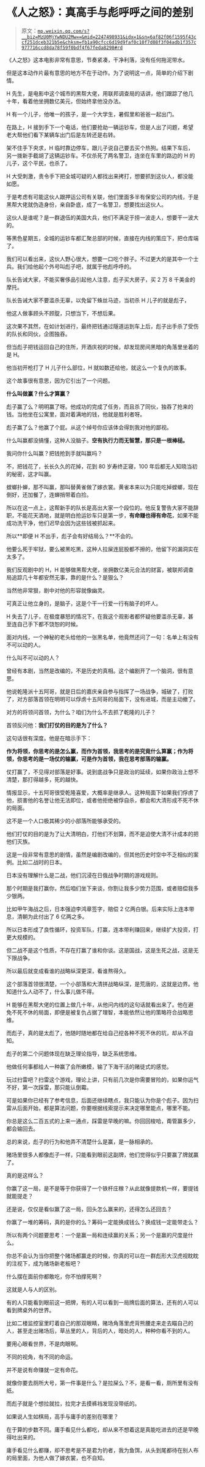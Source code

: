 # 《人之怒》：真高手与彪呼呼之间的差别

> 原文：[`mp.weixin.qq.com/s?__biz=MzU0MjYwNDU2Mw==&mid=2247498931&idx=1&sn=6af82f06f1595f43ccf251dceb321b5e&chksm=fb1a90cfcc6d19d9faf0c10f7d08f3f04adb1f357c977716ccd8da78f59f0bdf4f67feda8298#rd`](http://mp.weixin.qq.com/s?__biz=MzU0MjYwNDU2Mw==&mid=2247498931&idx=1&sn=6af82f06f1595f43ccf251dceb321b5e&chksm=fb1a90cfcc6d19d9faf0c10f7d08f3f04adb1f357c977716ccd8da78f59f0bdf4f67feda8298#rd)

《人之怒》这本电影非常有意思，节奏紧凑，干净利落，没有任何拖泥带水。

但是这本动作片最有意思的地方不在于动作。为了说明这一点，简单的介绍下剧情。

H 先生，是电影中这个城市的黑帮大佬，用联邦调查局的话讲，他们跟踪了他几十年，看着他坐拥数亿美元，但始终拿他没办法。

H 有一个儿子，他唯一的孩子，是一个大学生，暑假里和爸爸一起出门。

在路上，H 接到手下一个电话，他们要抢劫一辆运钞车，但是人出了问题，希望老大帮他们看下某辆车出门后是左转还是右转。

架不住手下央求，H 临时靠边停车，跟儿子说自己要去买个热狗。结果下车后，另一拨新手截胡了这辆运钞车。不仅杀死了两名警卫，连坐在车里的路边的 H 的儿子，这个平民，也杀了。

H 大受刺激，责令手下把全城可疑的人都找出来拷打，想要抓到这伙人，都没能如愿。

于是考虑有可能这伙人跟押运公司有关联，他们里面多半有保安公司的内线，于是黑帮大佬就伪造身份，亲自卧底，成了一名警卫，想要找出这伙人。

这伙人是谁呢？是一群退伍的美国大兵，他们不满足于捞一波走人，想要干一波大的。

等黑色星期五，全城的运钞车都汇聚总部的时候，直接在内线的策应下，把仓库端了。

我们可以看出来，这伙人野心很大，想要一口吃个胖子。不过更大的是其中一个士兵。我们给他起个外号叫彪子吧，就属于他彪呼呼的。

队长告诫大家，不能买奢侈品引起他人注意，彪子买大房子，买 2 万 8 千美金的摩托。

队长告诫大家不要滥杀无辜，以免留下蛛丝马迹，当初杀 H 儿子的就是彪子，

他这人做事顾头不顾腚，只想当下，不想后果。

这次果不其然，在如计划进行，最终把钱通过隧道运到车上后，彪子出手杀了受伤的队长和同伙，企图独吞。

但当彪子把钱运回自己的住所，开酒庆祝的时候，却发现房间黑暗的角落里坐着的是 H。

他当初开枪打了 H 儿子什么部位，H 就如数还给他，就这么一个复仇的故事。

这个故事很有意思，因为它引出了一个问题。

**什么叫做赢？什么才算赢？**

彪子赢了么？明明赢了呀。他成功的完成了任务，而且杀了同伙，独吞了抢来的钱。当他坐在公寓里，面对着满地的钱，他就是胜利者呀。

彪子赢了么？他赢了个屁。从这个绰号你应该体会得到我对他的鄙视。

什么叫赢都没搞懂，这种人没脑子。**空有执行力而无智慧，那只是一根棒槌。**

我问你什么叫赢？把钱抢到手就叫赢吗？

不，把钱花了，长长久久的花掉，花到 80 岁寿终正寝，100 年后都无人知晓当初的秘密，这才叫赢。

螳螂扑蝉，那不叫赢，那叫替黄雀做了嫁衣裳。黄雀本来以为只能吃掉螳螂，现在倒好，还加餐了，连蝉捎带着白捡。

所以在这一点上，这帮新手的队长是高出大家一个段位的。他反复警告大家不能辞职，不能花天酒地，就是明白抢运钞车只是第一步，**有命赚也得有命花**，如果不能成功洗干净，他们迟早会因为这些钱被抓起来。

所以**即便 H 不出手，彪子会有好结局么？**不会的。

他要么死于牢狱，要么被黑吃黑，这种人拉屎连屁股都不擦的，他留下的漏洞实在太多了。

我们反观剧中的 H，H 能够做黑帮大佬，坐拥数亿美元合法的财富，被联邦调查局追踪几十年都安然无事，靠的是什么？是狠么？

当然他非常狠，剧中对他的形容就像幽灵。

可真正让他立身的，是脑子，这是个干一行爱一行有脑子的坏人。

H 失去了儿子，在极度暴怒的情况下，在我这个观影者都怀疑他要滥杀无辜，甚至连自己手下都不饶恕的时候。

面对内线，一个神秘的老头给他的一张黑名单，他竟然还问了一句：名单上有没有不可以动的人。

什么叫不可以动的人？

曾经有本剧，当然是改编的，不是历史的真相。这个编剧开了一个脑洞，很有意思。

他说乾隆派十五阿哥，就是日后的嘉庆亲自参与指挥了一场战争，城破了，打败了，对方部落首领在明明可以俘虏十五阿哥的局面下，没有进城，而是主动撤了。

对方的将领问首领，为什么？咱们为什么不去抓了乾隆的儿子？

首领反问他：**我们打仗的目的是为了什么？**

这句话很有深度。他是在暗示手下：

**作为将领，你思考的是怎么赢，而作为首领，我思考的是究竟什么算赢；作为将领，你思考的是一场仗的输赢，可是作为首领，我在思考部落的输赢。**

仗打赢了，不见得对部落是好事。说到底战争只是政治的延续，如果你政治上想不清楚，那打得越多，死的越快。

情报显示，十五阿哥很受乾隆喜爱，大概率是继承人。这种局面下如果我们俘虏了他，损害他的名誉让他无法即位，或者他拒绝被俘自杀，都会和大清形成不死不休的局面。

这不是一个人口极其稀少的小部落所能够承受的。

他们打仗的目的是为了让大清明白，打他们不划算，而不是迫使大清不计成本的把他们灭族。

这是一段非常有意思的剧情，虽然是编剧改编的，但其他历史时空中不乏相似的案例。比如二战时的日本。

日本没有理解什么是二战，他们沉浸在日俄战争时期的游戏规则。

那个时期是我打赢你，然后咱们坐下来谈，你割让我多少势力范围，或者赔偿我多少银两。

比如甲午海战之后，日本强迫李鸿章签字，赔偿 2 亿两白银。后来实际上连本带息，清朝为此付出了 6 亿两之多。

所以日本形成了良性循环，投资军队，打赢，连本带利赚回来，继续扩大投资，打更大规模的。

但二战不是这个性质，不存在打赢了谁和你谈。这是国战，这是生死之战，这是无下限战争。

所以最后就变成看谁的战略纵深更深，看谁熬得久。

这个部落首领很清楚，一个小部落和大清拼战略纵深，是荒唐的，这就是边界。他知道什么人动不了，什么事儿做不得。

H 能够在黑帮大佬的位置上做几十年，从他问内线的这句话就看出来了。他在避免不死不休的局面，即便是被复仇占据了理智，本能依然让他的策略符合战略思维。

而彪子，真的是太彪了，他随时随地都在给自己挖各种不死不休的坑，却从不自知。

彪子的第二个问题体现在缺乏理论指导，缺乏系统思维。

他做任何事都给人一种赢了会所嫩模，输了下海干活的赌徒式的感觉。

玩过扫雷吧？扫雷这个游戏，理论上讲，只有前几次是你需要冒险的，如果你运气不好，第一次踩雷，那只能认倒霉。

可是如果你已经有了参考信息，后面还继续瞎点，我只能认为你是个彪子。因为扫雷从后面开始，都是算法问题，你要根据线索提示来决定哪里能点，哪里不能。

你总是这么二百五式的上来一通点，踩雷是早晚的嘛。你回回梭哈，甭管赢多少，都会输回去。

总的来说，彪子的行为和他弄不清楚什么是赢，是一脉相承的。

赌场里很多人都像彪子一样，只能看到眼前这副牌，他们觉得似乎只要赢了牌就赢了。

真的是这样么？

你赢了这一局，是不是等于你获得了一个铁杆庄稼？从此就像提款机一样，要提钱就能提走？

还是说，仅仅是看似赢了这一局，回头怎么赢来的，还得怎么还回去？

你赢了一堆的筹码，真的是你的么？筹码一定能换成钱么？换成钱一定能带走么？

所以有两个问题要思考：一个是赢一局和连续赢的关系；另一个是赢的尺度是什么。

你总不会认为当你把整个赌场都赢走的时候，你真的可以在一群彪形大汉虎视眈眈的注视下，成为赌场新老板吧？

什么摆在面前你都敢吃，你不怕撑死啊？

这就是人与人的区别。

有的人只能看到眼前这一把牌，有的人可以看到一局牌后面的算法，还有的人可以看到牌桌外的世界。

比如二楼监控室里盯着自己的那双眼睛，赌场角落里虎背熊腰走来走去瞄自己的人，甚至走出赌场后，草丛里的人，背后的人，暗处的人，种种你看不到的人。

要用心眼看世界，不是肉眼啊。

不同的视角，有不同的命运。

并不是说有命赚就一定有命花。

就像你要去厕所大号，第一件事是什么？是拉屎么？不，是看一看，厕所里有没有纸。

而彪子就是个想拉就拉，拉完才去摸裤裆发现没带纸的。

如果说人生如棋局，高手与庸手的差别在哪里？

在于算的步数不同。庸手看见什么都吃，却从来不想着这是真能吃进去的还是早晚得吐出来的。

庸手看见什么都赚，却不思考是不是君为钓者，我为鱼饵，从头到尾都待在别人布的局里面，为他人做了嫁衣裳，也不自知。